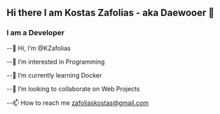 ## Hi there I am Kostas Zafolias - aka Daewooer 👋

### I am a Developer
--👋 Hi, I’m @KZafolias

--👀 I’m interested in Programming

--🌱 I’m currently learning Docker

--💞️ I’m looking to collaborate on Web Projects

--📫 How to reach me zafoliaskostas@gmail.com 

